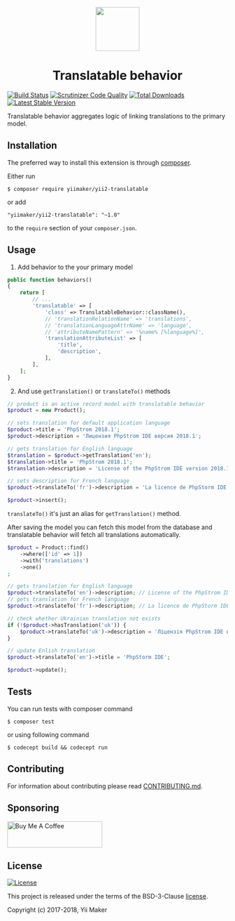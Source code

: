 <p align="center">
    <a href="https://github.com/yiimaker" target="_blank">
        <img src="https://avatars1.githubusercontent.com/u/24204902" height="100px">
    </a>
    <h1 align="center">Translatable behavior</h1>
</p>

[![Build Status](https://travis-ci.org/yiimaker/yii2-translatable.svg?branch=master)](https://travis-ci.org/yiimaker/yii2-translatable)
[![Scrutinizer Code Quality](https://scrutinizer-ci.com/g/yiimaker/yii2-translatable/badges/quality-score.png?b=master)](https://scrutinizer-ci.com/g/yiimaker/yii2-translatable/?branch=master)
[![Total Downloads](https://img.shields.io/packagist/dt/yiimaker/yii2-translatable.svg)](https://packagist.org/packages/yiimaker/yii2-translatable)
[![Latest Stable Version](https://img.shields.io/packagist/v/yiimaker/yii2-translatable.svg)](https://packagist.org/packages/yiimaker/yii2-translatable)

Translatable behavior aggregates logic of linking translations to the primary model.

Installation
------------

The preferred way to install this extension is through [composer](http://getcomposer.org/download/).

Either run

```
$ composer require yiimaker/yii2-translatable
```

or add

```
"yiimaker/yii2-translatable": "~1.0"
```

to the `require` section of your `composer.json`.

Usage
-----

1. Add behavior to the your primary model

```php
public function behaviors()
{
    return [
        // ...
        'translatable' => [
            'class' => TranslatableBehavior::className(),
            // 'translationRelationName' => 'translations',
            // 'translationLanguageAttrName' => 'language',
            // 'attributeNamePattern' => '%name% [%language%]',
            'translationAttributeList' => [
                'title',
                'description',
            ],
        ],
    ];
}
```

2. And use `getTranslation()` or `translateTo()` methods

```php
// product is an active record model with translatable behavior
$product = new Product();

// sets translation for default application language
$product->title = 'PhpStrom 2018.1';
$product->description = 'Лицензия PhpStrom IDE версия 2018.1';

// gets translation for English language
$translation = $product->getTranslation('en');
$translation->title = 'PhpStrom 2018.1';
$translation->description = 'License of the PhpStrom IDE version 2018.1';

// sets description for French language
$product->translateTo('fr')->description = 'La licence de PhpStorm IDE la version 2018.1';

$product->insert();
```

`translateTo()` it's just an alias for `getTranslation()` method.

After saving the model you can fetch this model from the database and translatable behavior will fetch all translations automatically.

```php
$product = Product::find()
    ->where(['id' => 1])
    ->with('translations')
    ->one()
;

// gets translation for English language
$product->translateTo('en')->description; // License of the PhpStrom IDE version 2018.1
// gets translation for French language
$product->translateTo('fr')->description; // La licence de PhpStorm IDE la version 2018.1

// check whether Ukrainian translation not exists
if (!$product->hasTranslation('uk')) {
    $product->translateTo('uk')->description = 'Ліцензія PhpStrom IDE версія 2018.1';
}

// update Enlish translation
$product->translateTo('en')->title = 'PhpStorm IDE';

$product->update();
```

Tests
-----

You can run tests with composer command

```
$ composer test
```

or using following command

```
$ codecept build && codecept run
```

Contributing
------------

For information about contributing please read [CONTRIBUTING.md](CONTRIBUTING.md).

Sponsoring
----------

<a href="https://www.buymeacoffee.com/OCmHjEY" target="_blank"><img src="https://cdn.buymeacoffee.com/buttons/v2/default-yellow.png" alt="Buy Me A Coffee" style="height: 60px !important;width: 217px !important;" ></a>

License
-------

[![License](https://img.shields.io/github/license/yiimaker/yii2-translatable.svg)](LICENSE)

This project is released under the terms of the BSD-3-Clause [license](LICENSE).

Copyright (c) 2017-2018, Yii Maker
